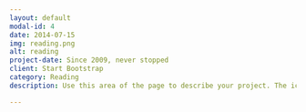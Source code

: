 ```yaml
---
layout: default
modal-id: 4
date: 2014-07-15
img: reading.png
alt: reading
project-date: Since 2009, never stopped
client: Start Bootstrap
category: Reading
description: Use this area of the page to describe your project. The icon above is part of a free icon set by <a href="https://sellfy.com/p/8Q9P/jV3VZ/">Flat Icons</a>. On their website, you can download their free set with 16 icons, or you can purchase the entire set with 146 icons for only $12!

---
```

